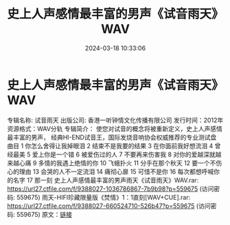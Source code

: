 ﻿---
title: 史上人声感情最丰富的男声《试音雨天》WAV
date: 2024-03-18 10:33:06
categories: WAV车载音乐、镜像
tags: 华语中文
---
# 史上人声感情最丰富的男声《试音雨天》WAV

专辑名称: 试音雨天
出版公司: 香港一听钟情文化传播有限公司
发行时间：2012年
资源格式：WAV分轨
专辑简介：
使您对试音的概念将被重新定义，史上人声感情最丰富的男声，
经典HI-END试音王，国际发烧音响协会权威推荐的专业测试盘
曲目
1 你怎么舍得让我掉眼泪
2 结束不是我要的结果
3 在你面前我好想流泪
4 曾经最美
5 爱上你是一个错
6 被爱伤过的人
7 不要再来伤害我
8 对你的爱越深就越来越心痛
9 多情的我遇上绝情的你
10 飞蛾扑火
11 分手在那个秋天
12 要一个不伤心的理由
13 会哭的人不一定流泪
14 痛彻心扉
15 可惜不是你
16 每次都想呼喊你的名字
17 那一刻
史上人声感情最丰富的男声雨天《试音雨天》WAV.rar: https://url27.ctfile.com/f/9388027-1036786867-7b9b98?p=559675
(访问密码: 559675)
雨天-HIFI珍藏限量版《焚情》1：1直刻[WAV+CUE].rar: https://url27.ctfile.com/f/9388027-660524710-526b47?p=559675
(访问密码: 559675)
原文：[链接](https://blog.sina.com.cn/s/blog_1647c7e76010314rr.html)